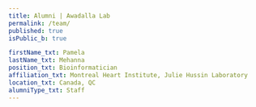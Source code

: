 ```yaml
---
title: Alumni | Awadalla Lab
permalink: /team/
published: true
isPublic_b: true

firstName_txt: Pamela
lastName_txt: Mehanna
position_txt: Bioinformatician
affiliation_txt: Montreal Heart Institute, Julie Hussin Laboratory
location_txt: Canada, QC
alumniType_txt: Staff
---
```

